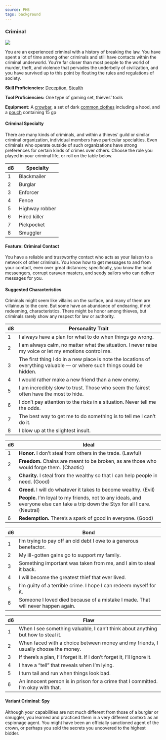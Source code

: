 ```yaml
---
source: PHB
tags: background
---
```

### Criminal

[![](https://www.dndbeyond.com/attachments/thumbnails/0/652/280/411/c4bg2.png)](https://www.dndbeyond.com/attachments/0/652/c4bg2.png)

You are an experienced criminal with a history of breaking the law. You have spent a lot of time among other criminals and still have contacts within the criminal underworld. You’re far closer than most people to the world of murder, theft, and violence that pervades the underbelly of civilization, and you have survived up to this point by flouting the rules and regulations of society.

**Skill Proficiencies:** [Deception](https://www.dndbeyond.com/compendium/rules/basic-rules/using-ability-scores#Deception), [Stealth](https://www.dndbeyond.com/compendium/rules/basic-rules/using-ability-scores#Stealth)

**Tool Proficiencies:** One type of gaming set, thieves’ tools

**Equipment:** A [crowbar](https://www.dndbeyond.com/equipment/crowbar), a set of dark [common clothes](https://www.dndbeyond.com/equipment/clothes-common) including a hood, and a [pouch](https://www.dndbeyond.com/equipment/pouch) containing 15 gp

#### [](https://www.dndbeyond.com/sources/phb/personality-and-background#CriminalSpecialty)Criminal Specialty

There are many kinds of criminals, and within a thieves’ guild or similar criminal organization, individual members have particular specialties. Even criminals who operate outside of such organizations have strong preferences for certain kinds of crimes over others. Choose the role you played in your criminal life, or roll on the table below.

|d8|Specialty|
|---|---|
|1|Blackmailer|
|2|Burglar|
|3|Enforcer|
|4|Fence|
|5|Highway robber|
|6|Hired killer|
|7|Pickpocket|
|8|Smuggler|

#### [](https://www.dndbeyond.com/sources/phb/personality-and-background#FeatureCriminalContact)Feature: Criminal Contact

You have a reliable and trustworthy contact who acts as your liaison to a network of other criminals. You know how to get messages to and from your contact, even over great distances; specifically, you know the local messengers, corrupt caravan masters, and seedy sailors who can deliver messages for you.

#### [](https://www.dndbeyond.com/sources/phb/personality-and-background#SuggestedCharacteristics4)Suggested Characteristics

Criminals might seem like villains on the surface, and many of them are villainous to the core. But some have an abundance of endearing, if not redeeming, characteristics. There might be honor among thieves, but criminals rarely show any respect for law or authority.

|d8|Personality Trait|
|---|---|
|1|I always have a plan for what to do when things go wrong.|
|2|I am always calm, no matter what the situation. I never raise my voice or let my emotions control me.|
|3|The first thing I do in a new place is note the locations of everything valuable — or where such things could be hidden.|
|4|I would rather make a new friend than a new enemy.|
|5|I am incredibly slow to trust. Those who seem the fairest often have the most to hide.|
|6|I don’t pay attention to the risks in a situation. Never tell me the odds.|
|7|The best way to get me to do something is to tell me I can’t do it.|
|8|I blow up at the slightest insult.|

|d6|Ideal|
|---|---|
|1|**Honor.** I don’t steal from others in the trade. (Lawful)|
|2|**Freedom.** Chains are meant to be broken, as are those who would forge them. (Chaotic)|
|3|**Charity.** I steal from the wealthy so that I can help people in need. (Good)|
|4|**Greed.** I will do whatever it takes to become wealthy. (Evil)|
|5|**People.** I’m loyal to my friends, not to any ideals, and everyone else can take a trip down the Styx for all I care. (Neutral)|
|6|**Redemption.** There’s a spark of good in everyone. (Good)|

|d6|Bond|
|---|---|
|1|I’m trying to pay off an old debt I owe to a generous benefactor.|
|2|My ill-gotten gains go to support my family.|
|3|Something important was taken from me, and I aim to steal it back.|
|4|I will become the greatest thief that ever lived.|
|5|I’m guilty of a terrible crime. I hope I can redeem myself for it.|
|6|Someone I loved died because of a mistake I made. That will never happen again.|

|d6|Flaw|
|---|---|
|1|When I see something valuable, I can’t think about anything but how to steal it.|
|2|When faced with a choice between money and my friends, I usually choose the money.|
|3|If there’s a plan, I’ll forget it. If I don’t forget it, I’ll ignore it.|
|4|I have a “tell” that reveals when I’m lying.|
|5|I turn tail and run when things look bad.|
|6|An innocent person is in prison for a crime that I committed. I’m okay with that.|

#### Variant Criminal: Spy
Although your capabilities are not much different from those of a burglar or smuggler, you learned and practiced them in a very different context: as an espionage agent. You might have been an officially sanctioned agent of the crown, or perhaps you sold the secrets you uncovered to the highest bidder.